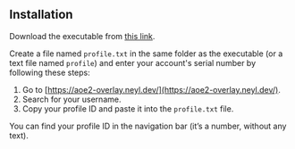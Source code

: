 ## Installation

Download the executable from [this link](https://github.com/psigelo/aoe2_overlay_penal/releases/tag/tkinter).

Create a file named `profile.txt` in the same folder as the executable (or a text file named `profile`) and enter your account's serial number by following these steps:

1. Go to [https://aoe2-overlay.neyl.dev/](https://aoe2-overlay.neyl.dev/).
2. Search for your username.
3. Copy your profile ID and paste it into the `profile.txt` file.

You can find your profile ID in the navigation bar (it’s a number, without any text).

